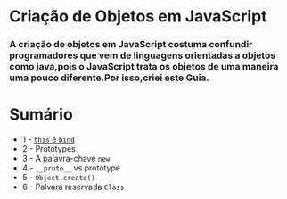 # Criação de Objetos em JavaScript
### A criação de objetos em JavaScript costuma confundir programadores que vem de linguagens orientadas a objetos como java,pois o JavaScript trata os objetos de uma maneira uma pouco diferente.Por isso,criei este Guia.

# Sumário
* 1 - [`this` e `bind`](https://github.com/lucasluz99/Criacao-de-objetos-em-JavaScript/blob/master/this-bind.md)
* 2 - Prototypes
* 3 - A palavra-chave `new`
* 4 - `__proto__` vs prototype
* 5 - `Object.create()`
* 6 - Palvara reservada `Class`
